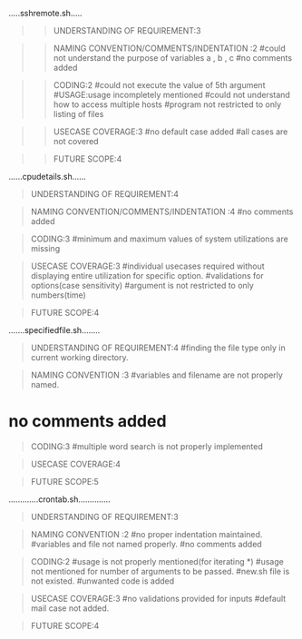 .....sshremote.sh.....
>>UNDERSTANDING OF REQUIREMENT:3

>>NAMING CONVENTION/COMMENTS/INDENTATION :2
#could not understand the purpose of variables a , b , c
#no comments added


>>CODING:2
#could not execute the value of 5th argument 
#USAGE:usage incompletely mentioned 
#could not understand how to access multiple hosts
#program not restricted to only listing of files 

>>USECASE COVERAGE:3
#no default case added
#all cases are not covered


>>FUTURE SCOPE:4

......cpudetails.sh......


>UNDERSTANDING OF REQUIREMENT:4

>NAMING CONVENTION/COMMENTS/INDENTATION :4
#no comments added

>CODING:3
#minimum and maximum values of system utilizations are missing

>USECASE COVERAGE:3
#individual usecases required without displaying entire utilization for specific option. 
#validations for options(case sensitivity)
#argument is not restricted to only numbers(time)


>FUTURE SCOPE:4

.......specifiedfile.sh........

>UNDERSTANDING OF REQUIREMENT:4
#finding the file type only in current working directory.

>NAMING CONVENTION :3
#variables and filename are not properly named.
# no comments added


>CODING:3
#multiple word search is not properly implemented


>USECASE COVERAGE:4


>FUTURE SCOPE:5

.............crontab.sh..............

>UNDERSTANDING OF REQUIREMENT:3


>NAMING CONVENTION :2
#no proper indentation maintained.
#variables and file not named properly.
#no comments added



>CODING:2
#usage is not properly mentioned(for iterating *)
#usage not mentioned for number of arguments to be passed.
#new.sh file is not existed.
#unwanted code is added


>USECASE COVERAGE:3
#no validations provided for inputs
#default mail case not added.

>FUTURE SCOPE:4









